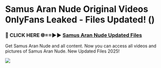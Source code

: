 # Samus Aran Nude Original Videos 0nlyFans Leaked - Files Updated! ()

<h3>🔴 CLICK HERE 🌐==►► <a href="https://tinyurl.com/2p9ay9w9" rel="nofollow">Samus Aran Nude Updated Files</a></h3>

Get Samus Aran Nude and all content. Now you can access all videos and pictures of Samus Aran Nude. New Updated Files 2025!

[![](https://i.imgur.com/KQgVmj3.gif)](https://tinyurl.com/2p9ay9w9)
